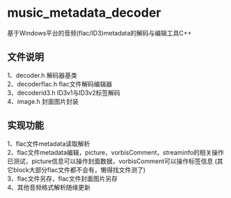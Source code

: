 # music_metadata_decoder
基于Windows平台的音频(flac/ID3)metadata的解码与编辑工具C++

## 文件说明
1、decoder.h 解码器基类  
2、decoderflac.h flac文件解码编辑器  
3、decoderid3.h ID3v1与ID3v2标签解码  
4、image.h 封面图片封装  

## 实现功能
1、flac文件metadata读取解析  
2、flac文件metadata编辑，picture，vorbisComment，streaminfo的相关操作已测试，picture信息可以操作封面数据，vorbisComment可以操作标签信息 (其它block大部分flac文件都不会有，懒得找文件测了)  
3、flac文件另存，flac文件封面图片另存  
4、其他音频格式解析随缘更新   
